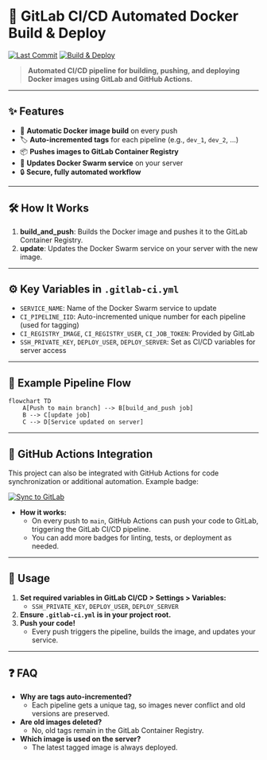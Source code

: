 # 🚀 GitLab CI/CD Automated Docker Build & Deploy
[![Last Commit](https://img.shields.io/github/last-commit/onurozkn/gitlab-CI)](https://github.com/onurozkn/gitlab-CI/commits/main)
[![Build & Deploy](https://github.com/onurozkn/gitlab-CI/actions/workflows/main.yml/badge.svg)](https://github.com/onurozkn/gitlab-CI/actions/workflows/main.yml)
> **Automated CI/CD pipeline for building, pushing, and deploying Docker images using GitLab and GitHub Actions.**

---

## ✨ Features

- 🔄 **Automatic Docker image build** on every push
- 🏷️ **Auto-incremented tags** for each pipeline (e.g., `dev_1`, `dev_2`, ...)
- 📦 **Pushes images to GitLab Container Registry**
- 🚢 **Updates Docker Swarm service** on your server
- 🔒 **Secure, fully automated workflow**

---

## 🛠️ How It Works

1. **build_and_push**: Builds the Docker image and pushes it to the GitLab Container Registry.
2. **update**: Updates the Docker Swarm service on your server with the new image.

---

## ⚙️ Key Variables in `.gitlab-ci.yml`

- `SERVICE_NAME`: Name of the Docker Swarm service to update
- `CI_PIPELINE_IID`: Auto-incremented unique number for each pipeline (used for tagging)
- `CI_REGISTRY_IMAGE`, `CI_REGISTRY_USER`, `CI_JOB_TOKEN`: Provided by GitLab
- `SSH_PRIVATE_KEY`, `DEPLOY_USER`, `DEPLOY_SERVER`: Set as CI/CD variables for server access

---

## 🚦 Example Pipeline Flow

```mermaid
flowchart TD
    A[Push to main branch] --> B[build_and_push job]
    B --> C[update job]
    C --> D[Service updated on server]
```

---

## 🚧 GitHub Actions Integration

This project can also be integrated with GitHub Actions for code synchronization or additional automation. Example badge:

[![Sync to GitLab](https://github.com/onurozkn/gitlab-CI/actions/workflows/main.yml/badge.svg)](https://github.com/onurozkn/gitlab-CI/actions/workflows/main.yml)

- **How it works:**
  - On every push to `main`, GitHub Actions can push your code to GitLab, triggering the GitLab CI/CD pipeline.
  - You can add more badges for linting, tests, or deployment as needed.

---

## 🚀 Usage

1. **Set required variables in GitLab CI/CD > Settings > Variables:**
   - `SSH_PRIVATE_KEY`, `DEPLOY_USER`, `DEPLOY_SERVER`
2. **Ensure `.gitlab-ci.yml` is in your project root.**
3. **Push your code!**
   - Every push triggers the pipeline, builds the image, and updates your service.

---

## ❓ FAQ

- **Why are tags auto-incremented?**
  - Each pipeline gets a unique tag, so images never conflict and old versions are preserved.
- **Are old images deleted?**
  - No, old tags remain in the GitLab Container Registry.
- **Which image is used on the server?**
  - The latest tagged image is always deployed.

